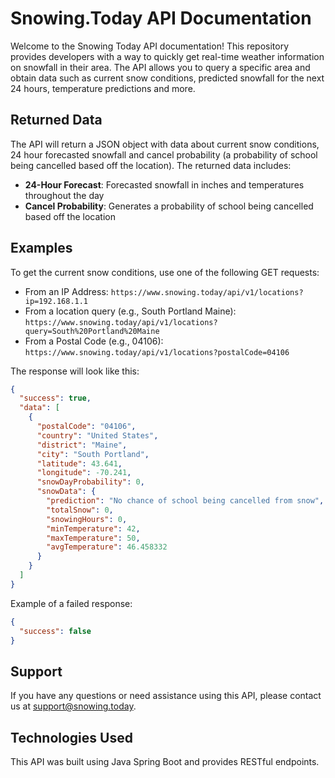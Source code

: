 # Snowing.Today API Documentation
Welcome to the Snowing Today API documentation! This repository provides developers with a way to quickly get real-time weather information on snowfall in their area. The API allows you to query a specific area and obtain data such as current snow conditions, predicted snowfall for the next 24 hours, temperature predictions and more.

## Returned Data
The API will return a JSON object with data about current snow conditions, 24 hour forecasted snowfall and cancel probability (a probability of school being cancelled based off the location). The returned data includes:

- **24-Hour Forecast**: Forecasted snowfall in inches and temperatures throughout the day
- **Cancel Probability**: Generates a probability of school being cancelled based off the location

## Examples
To get the current snow conditions, use one of the following GET requests:
- From an IP Address: `https://www.snowing.today/api/v1/locations?ip=192.168.1.1`
- From a location query (e.g., South Portland Maine): `https://www.snowing.today/api/v1/locations?query=South%20Portland%20Maine`
- From a Postal Code (e.g., 04106): `https://www.snowing.today/api/v1/locations?postalCode=04106`

The response will look like this:
```json
{
  "success": true,
  "data": [
    {
      "postalCode": "04106",
      "country": "United States",
      "district": "Maine",
      "city": "South Portland",
      "latitude": 43.641,
      "longitude": -70.241,
      "snowDayProbability": 0,
      "snowData": {
        "prediction": "No chance of school being cancelled from snow",
        "totalSnow": 0,
        "snowingHours": 0,
        "minTemperature": 42,
        "maxTemperature": 50,
        "avgTemperature": 46.458332
      }
    }
  ]
}
```

Example of a failed response:
```json
{
  "success": false
}
```

## Support
If you have any questions or need assistance using this API, please contact us at [support@snowing.today](mailto:support@snowing.today).

## Technologies Used
This API was built using Java Spring Boot and provides RESTful endpoints.